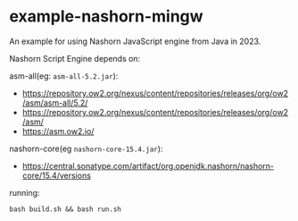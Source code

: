 # example-nashorn-mingw
An example for using Nashorn JavaScript engine from Java in 2023.


Nashorn Script Engine depends on:

asm-all(eg: `asm-all-5.2.jar`):

- https://repository.ow2.org/nexus/content/repositories/releases/org/ow2/asm/asm-all/5.2/
- https://repository.ow2.org/nexus/content/repositories/releases/org/ow2/asm/
- https://asm.ow2.io/

nashorn-core(eg `nashorn-core-15.4.jar`):

- https://central.sonatype.com/artifact/org.openjdk.nashorn/nashorn-core/15.4/versions

running:

`bash build.sh && bash run.sh`
